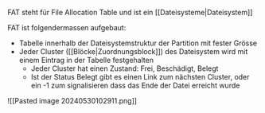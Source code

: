 FAT steht für File Allocation Table und ist ein [[Dateisysteme|Dateisystem]]

FAT ist folgendermassen aufgebaut:
- Tabelle innerhalb der Dateisystemstruktur der Partition mit fester Grösse
- Jeder Cluster ([[Blöcke|Zuordnungsblock]]) des Dateisystem wird mit einem Eintrag in der Tabelle festgehalten
	- Jeder Cluster hat einen Zustand: Frei, Beschädigt, Belegt
	- Ist der Status Belegt gibt es einen Link zum nächsten Cluster, oder ein -1 zum signalisieren dass das Ende der Datei erreicht wurde
	
![[Pasted image 20240530102911.png]]